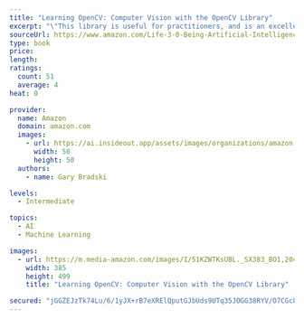 ```yaml
---
title: "Learning OpenCV: Computer Vision with the OpenCV Library"
excerpt: "\"This library is useful for practitioners, and is an excellent tool for those entering the field: it is a set of computer vision algorithms that work as advertised.\"-William T. Freeman, Computer Science and Artificial Intelligence Laboratory, Massachusetts Institute of Technology Learning OpenCV puts you in the middle of the rapidly expanding field of computer vision. Written by the creators of the"
sourceUrl: https://www.amazon.com/Life-3-0-Being-Artificial-Intelligence/dp/B0742JQF31/
type: book
price: 
length: 
ratings:
  count: 51
  average: 4
heat: 0

provider:
  name: Amazon
  domain: amazon.com
  images:
    - url: https://ai.insideout.app/assets/images/organizations/amazon.com-50x50.jpg
      width: 50
      height: 50
  authors:
    - name: Gary Bradski

levels:
  - Intermediate

topics:
  - AI
  - Machine Learning

images:
  - url: https://m.media-amazon.com/images/I/51KZWTKsUBL._SX383_BO1,204,203,200_.jpg
    width: 385
    height: 499
    title: "Learning OpenCV: Computer Vision with the OpenCV Library"

secured: "jGGZEJzTk74Lu/6/1yJX+rB7eXRElQputGJbUds9UTq35JOGG38RYV/O7CGc8RUjTucGLOM/zVISedYLZW8LWDyuUICiwndBGMXN/1+oWX401tmgpK+UzVcc1BNsxV15CSF3lVGnmhBG2imaPOpJRPNQhi6c9/ljomakh+5ofsPOwDO7O6M+GtesXBqdDJ07Q8CUL99Xxwc+PfGcXYgFutwgsQ/AP6Bdd2DFzpM34DtgFNmNE2uzLLc+Cb6NwzCGU/4heE53KzZ/xC+IPHXjog==;/yNvTtuDwitBQkvyEdZd1w=="
---
```


